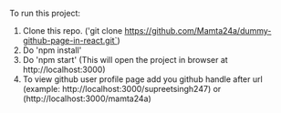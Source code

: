 To run this project:
1. Clone this repo. ('git clone https://github.com/Mamta24a/dummy-github-page-in-react.git`)
2. Do 'npm install'
3. Do 'npm start' (This will open the project in browser at http://localhost:3000)
4. To view github user profile page add you github handle after url (example: http://localhost:3000/supreetsingh247) or (http://localhost:3000/mamta24a)
